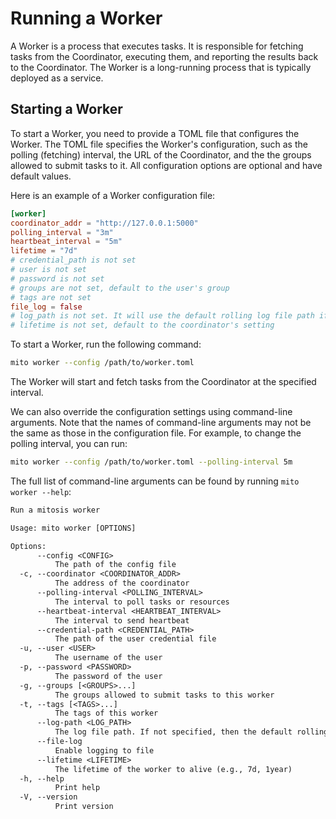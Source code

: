 # Running a Worker

A Worker is a process that executes tasks. It is responsible for fetching tasks from the Coordinator, executing them, and reporting the results back to the Coordinator. The Worker is a long-running process that is typically deployed as a service.

## Starting a Worker

To start a Worker, you need to provide a TOML file that configures the Worker. The TOML file specifies the Worker's configuration, such as the polling (fetching) interval, the URL of the Coordinator, and the the groups allowed to submit tasks to it. All configuration options are optional and have default values.

Here is an example of a Worker configuration file:

```toml
[worker]
coordinator_addr = "http://127.0.0.1:5000"
polling_interval = "3m"
heartbeat_interval = "5m"
lifetime = "7d"
# credential_path is not set
# user is not set
# password is not set
# groups are not set, default to the user's group
# tags are not set
file_log = false
# log_path is not set. It will use the default rolling log file path if file_log is set to true
# lifetime is not set, default to the coordinator's setting
```

To start a Worker, run the following command:

```sh
mito worker --config /path/to/worker.toml
```

The Worker will start and fetch tasks from the Coordinator at the specified interval.

We can also override the configuration settings using command-line arguments.
Note that the names of command-line arguments may not be the same as those in the configuration file.
For example, to change the polling interval, you can run:

```sh
mito worker --config /path/to/worker.toml --polling-interval 5m
```

The full list of command-line arguments can be found by running `mito worker --help`:

```txt
Run a mitosis worker

Usage: mito worker [OPTIONS]

Options:
      --config <CONFIG>
          The path of the config file
  -c, --coordinator <COORDINATOR_ADDR>
          The address of the coordinator
      --polling-interval <POLLING_INTERVAL>
          The interval to poll tasks or resources
      --heartbeat-interval <HEARTBEAT_INTERVAL>
          The interval to send heartbeat
      --credential-path <CREDENTIAL_PATH>
          The path of the user credential file
  -u, --user <USER>
          The username of the user
  -p, --password <PASSWORD>
          The password of the user
  -g, --groups [<GROUPS>...]
          The groups allowed to submit tasks to this worker
  -t, --tags [<TAGS>...]
          The tags of this worker
      --log-path <LOG_PATH>
          The log file path. If not specified, then the default rolling log file path would be used. If specified, then the log file would be exactly at the path specified
      --file-log
          Enable logging to file
      --lifetime <LIFETIME>
          The lifetime of the worker to alive (e.g., 7d, 1year)
  -h, --help
          Print help
  -V, --version
          Print version
```
